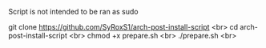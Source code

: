 Script is not intended to be ran as sudo

git clone https://github.com/SyRoxS1/arch-post-install-script <br\>
cd arch-post-install-script <br\>
chmod +x prepare.sh <br\>
./prepare.sh <br\>
